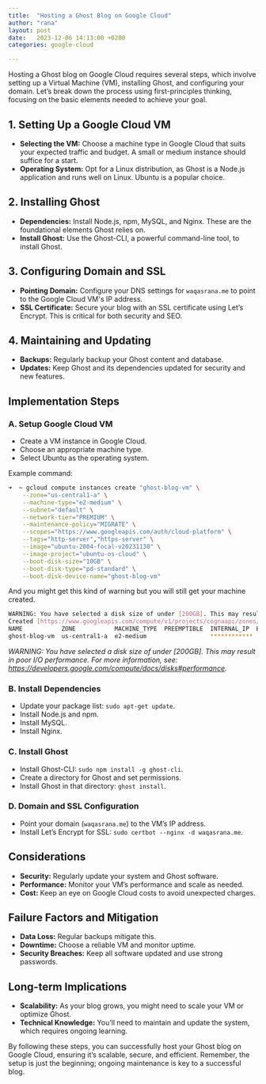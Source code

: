```yaml
---
title:  "Hosting a Ghost Blog on Google Cloud"
author: "rana"
layout: post
date:   2023-12-06 14:13:00 +0200
categories: google-cloud

---
```




Hosting a Ghost blog on Google Cloud requires several steps, which involve setting up a Virtual Machine (VM), installing Ghost, and configuring your domain. Let’s break down the process using first-principles thinking, focusing on the basic elements needed to achieve your goal.

## 1. Setting Up a Google Cloud VM

- **Selecting the VM:** Choose a machine type in Google Cloud that suits your expected traffic and budget. A small or medium instance should suffice for a start.
- **Operating System:** Opt for a Linux distribution, as Ghost is a Node.js application and runs well on Linux. Ubuntu is a popular choice.

## 2. Installing Ghost

- **Dependencies:** Install Node.js, npm, MySQL, and Nginx. These are the foundational elements Ghost relies on.
- **Install Ghost:** Use the Ghost-CLI, a powerful command-line tool, to install Ghost.

## 3. Configuring Domain and SSL

- **Pointing Domain:** Configure your DNS settings for `waqasrana.me` to point to the Google Cloud VM's IP address.
- **SSL Certificate:** Secure your blog with an SSL certificate using Let’s Encrypt. This is critical for both security and SEO.

## 4. Maintaining and Updating

- **Backups:** Regularly backup your Ghost content and database.
- **Updates:** Keep Ghost and its dependencies updated for security and new features.

## Implementation Steps

### A. Setup Google Cloud VM

- Create a VM instance in Google Cloud.
- Choose an appropriate machine type.
- Select Ubuntu as the operating system.

Example command:

``` bash
➜  ~ gcloud compute instances create "ghost-blog-vm" \
    --zone="us-central1-a" \
    --machine-type="e2-medium" \
    --subnet="default" \
    --network-tier="PREMIUM" \
    --maintenance-policy="MIGRATE" \
    --scopes="https://www.googleapis.com/auth/cloud-platform" \
    --tags="http-server","https-server" \
    --image="ubuntu-2004-focal-v20231130" \
    --image-project="ubuntu-os-cloud" \
    --boot-disk-size="10GB" \
    --boot-disk-type="pd-standard" \
    --boot-disk-device-name="ghost-blog-vm"
```

And you might get this kind of warning but you will still get your machine created. 

``` bash
WARNING: You have selected a disk size of under [200GB]. This may result in poor I/O performance. For more information, see: https://developers.google.com/compute/docs/disks#performance.
Created [https://www.googleapis.com/compute/v1/projects/cognaapi/zones/us-central1-a/instances/ghost-blog-vm].
NAME           ZONE           MACHINE_TYPE  PREEMPTIBLE  INTERNAL_IP  EXTERNAL_IP   STATUS
ghost-blog-vm  us-central1-a  e2-medium                  ************   ************ RUNNING
```

_WARNING: You have selected a disk size of under [200GB]. This may result in poor I/O performance. For more information, see: https://developers.google.com/compute/docs/disks#performance._

### B. Install Dependencies

- Update your package list: `sudo apt-get update`.
- Install Node.js and npm.
- Install MySQL.
- Install Nginx.

### C. Install Ghost

- Install Ghost-CLI: `sudo npm install -g ghost-cli`.
- Create a directory for Ghost and set permissions.
- Install Ghost in that directory: `ghost install`.

### D. Domain and SSL Configuration

- Point your domain (`waqasrana.me`) to the VM’s IP address.
- Install Let’s Encrypt for SSL: `sudo certbot --nginx -d waqasrana.me`.

## Considerations

- **Security:** Regularly update your system and Ghost software.
- **Performance:** Monitor your VM’s performance and scale as needed.
- **Cost:** Keep an eye on Google Cloud costs to avoid unexpected charges.

## Failure Factors and Mitigation

- **Data Loss:** Regular backups mitigate this.
- **Downtime:** Choose a reliable VM and monitor uptime.
- **Security Breaches:** Keep all software updated and use strong passwords.

## Long-term Implications

- **Scalability:** As your blog grows, you might need to scale your VM or optimize Ghost.
- **Technical Knowledge:** You’ll need to maintain and update the system, which requires ongoing learning.

By following these steps, you can successfully host your Ghost blog on Google Cloud, ensuring it’s scalable, secure, and efficient. Remember, the setup is just the beginning; ongoing maintenance is key to a successful blog.
